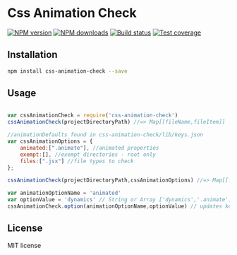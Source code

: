 # Css Animation Check

[![NPM version][npm-image]][npm-url]
[![NPM downloads][downloads-image]][downloads-url]
[![Build status][travis-image]][travis-url]
[![Test coverage][coveralls-image]][coveralls-url]

> 

## Installation

```sh
npm install css-animation-check --save
```

## Usage

```js

var cssAnimationCheck = require('css-animation-check')
cssAnimationCheck(projectDirectoryPath) //=> Map[[fileName,fileItem]]

//animationDefaults found in css-animation-check/lib/keys.json
var cssAnimationOptions = {
    animated:[".animate"], //animated properties
    exempt:[], //exempt directories - root only
    files:[".jsx"] //file types to check
};

cssAnimationCheck(projectDirectoryPath,cssAnimationOptions) //=> Map[[fileName,fileItem]] + doesn't update keys.json 

var animationOptionName = 'animated'
var optionValue = 'dynamics' // String or Array ['dynamics','.animate']
cssAnimationCheck.option(animationOptionName,optionValue) // updates keys.json file 


```

## License

MIT license

[npm-image]: https://img.shields.io/npm/v/css-animation-check.svg?style=flat
[npm-url]: https://npmjs.org/package/css-animation-check
[downloads-image]: https://img.shields.io/npm/dm/css-animation-check.svg?style=flat
[downloads-url]: https://npmjs.org/package/css-animation-check
[travis-image]: https://img.shields.io/travis/kindlepub/css-animation-check.svg?style=flat
[travis-url]: https://travis-ci.org/kindlepub/css-animation-check
[coveralls-image]: https://img.shields.io/coveralls/kindlepub/css-animation-check.svg?style=flat
[coveralls-url]: https://coveralls.io/r/kindlepub/css-animation-check?branch=master
